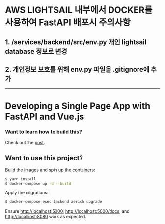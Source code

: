 # AWS LIGHTSAIL 내부에서 DOCKER를 사용하여 FastAPI 배포시 주의사항
## 1. /services/backend/src/env.py 개인 lightsail database 정보로 변경
## 2. 개인정보 보호를 위해 env.py 파일을 .gitignore에 추가

---

# Developing a Single Page App with FastAPI and Vue.js

### Want to learn how to build this?

Check out the [post](https://testdriven.io/blog/developing-a-single-page-app-with-fastapi-and-vuejs).

## Want to use this project?

Build the images and spin up the containers:

```sh
$ yarn install
$ docker-compose up -d --build
```

Apply the migrations:

```sh
$ docker-compose exec backend aerich upgrade
```

Ensure [http://localhost:5000](http://localhost:5000), [http://localhost:5000/docs](http://localhost:5000/docs), and [http://localhost:8080](http://localhost:8080) work as expected.
